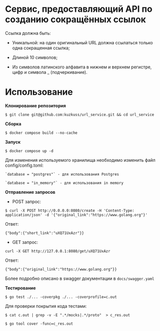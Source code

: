 # Сервис, предоставляющий API по созданию сокращённых ссылок

Ссылка должна быть:

- Уникальной: на один оригинальный URL должна ссылаться только одна сокращенная ссылка;

- Длиной 10 символов;

- Из символов латинского алфавита в нижнем и верхнем регистре, цифр и символа _ (подчеркивание).

# Использование

**Клонирование репозитория**

`$ git clone git@github.com:kuzkuss/url_service.git && cd url_service`

**Сборка**

`$ docker compose build --no-cache`

**Запуск**

`$ docker compose up -d`

Для изменения используемого хранилища необходимо изменить файл config/config.toml:
```
`database = "postgres"` - для использования Postgres

`database = "in_memory"` - для использования in memory
```

**Отправление запросов**

- POST запрос:

`$ curl -X POST http://0.0.0.0:8080/create -H 'Content-Type: application/json' -d '{"original_link":"https://www.golang.org"}'`

Ответ:

`{"body":{"short_link":"uXQ71UxAzr"}}`

- GET запрос:

`curl -X GET http://127.0.0.1:8080/get/uXQ71UxAzr`

Ответ:

`{"body":{"original_link":"https://www.golang.org"}}`

Более подробно описано в swagger документации в `docs/swagger.yaml`

**Тестирование**

`$ go test ./... -coverpkg ./... -coverprofile=c.out`

Для проверки покрытия кода тестами:

`$ cat c.out | grep -v -E ".*/mocks|.*/proto"  > c_res.out`

`$ go tool cover -func=c_res.out`

